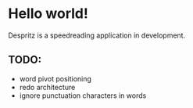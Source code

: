 # Hello world!

Despritz is a speedreading application in development.

## TODO:
* word pivot positioning
* redo architecture
* ignore punctuation characters in words
